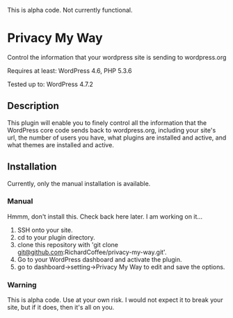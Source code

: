 This is alpha code.  Not currently functional.

# Privacy My Way
Control the information that your wordpress site is sending to wordpress.org

Requires at least: WordPress 4.6, PHP 5.3.6

Tested up to: WordPress 4.7.2

## Description
This plugin will enable you to finely control all the information that the WordPress core code sends back to wordpress.org, including your site's url, the number of users you have, what plugins are installed and active, and what themes are installed and active.

## Installation

Currently, only the manual installation is available.

### Manual

Hmmm, don't install this.  Check back here later.  I am working on it...

1.  SSH onto your site.
2.  cd to your plugin directory.
3.  clone this repository with 'git clone git@github.com:RichardCoffee/privacy-my-way.git'.
4.  Go to your WordPress dashboard and activate the plugin.
5.  go to dashboard->setting->Privacy My Way to edit and save the options.

### Warning

This is alpha code.  Use at your own risk.  I would not expect it to break your site, but if it does, then it's all on you.
